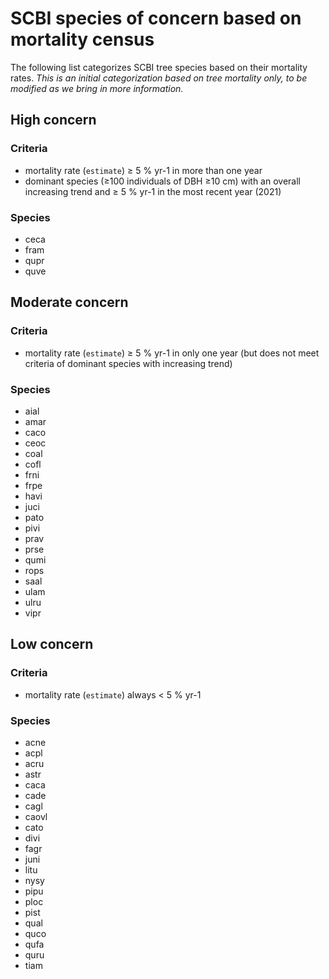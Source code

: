 # SCBI species of concern based on mortality census
The following list categorizes SCBI tree species based on their mortality rates. *This is an initial categorization based on tree mortality only, to be modified as we bring in more information.*

## High concern
### Criteria
- mortality rate (`estimate`) ≥ 5 % yr-1 in more than one year
- dominant species (≥100 individuals of DBH ≥10 cm) with an overall increasing trend and ≥ 5 % yr-1 in the most recent year (2021)

### Species
- ceca
- fram
- qupr
- quve

## Moderate concern

### Criteria
- mortality rate (`estimate`) ≥ 5 % yr-1 in only one year (but does not meet criteria of dominant species with increasing trend)
### Species
- aial 
- amar
- caco
- ceoc
- coal
- cofl
- frni
- frpe
- havi
- juci
- pato
- pivi
- prav
- prse
- qumi
- rops
- saal
- ulam
- ulru
- vipr

## Low concern

### Criteria
- mortality rate (`estimate`) always < 5 % yr-1 
### Species
- acne 
- acpl
- acru
- astr
- caca
- cade
- cagl
- caovl
- cato
- divi
- fagr
- juni
- litu
- nysy
- pipu
- ploc
- pist
- qual
- quco
- qufa
- quru
- tiam
